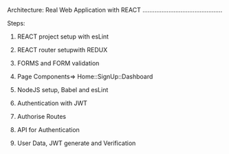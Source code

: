 Architecture: Real Web Application with REACT
..............................................

Steps:

1. REACT project setup with esLint

2. REACT router setupwith REDUX

3. FORMS and FORM validation

4. Page Components=> Home::SignUp::Dashboard

5. NodeJS setup, Babel and esLint

6. Authentication with JWT

7. Authorise Routes

8. API for Authentication

9. User Data, JWT generate and Verification
